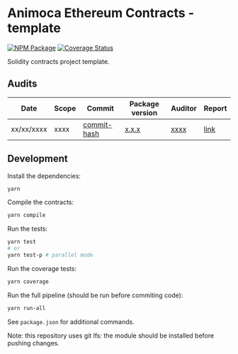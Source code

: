 # Animoca Ethereum Contracts - template

[![NPM Package](https://img.shields.io/npm/v/@animoca/template-ethereum-contracts.svg)](https://www.npmjs.org/package/@animoca/template-ethereum-contracts)
[![Coverage Status](https://codecov.io/gh/animoca/template-ethereum-contracts/graph/badge.svg)](https://codecov.io/gh/animoca/template-ethereum-contracts)

Solidity contracts project template.

## Audits

| Date       | Scope        | Commit                                                                                                                                  | Package version                                                            | Auditor                             | Report                                                                                    |
| ---------- | ------------ | --------------------------------------------------------------------------------------------------------------------------------------- | -------------------------------------------------------------------------- | ----------------------------------- | ----------------------------------------------------------------------------------------- |
| xx/xx/xxxx | xxxx | [commit-hash](https://github.com/animoca/template-ethereum-contracts/tree/commit-hash) | [x.x.x](https://www.npmjs.com/package/@animoca/ethereum-contracts/v/0.2.0) | [xxxx](https://) | [link](/audit/xxxx) |

## Development

Install the dependencies:

```bash
yarn
```

Compile the contracts:

```bash
yarn compile
```

Run the tests:

```bash
yarn test
# or
yarn test-p # parallel mode
```

Run the coverage tests:

```bash
yarn coverage
```

Run the full pipeline (should be run before commiting code):

```bash
yarn run-all
```

See `package.json` for additional commands.

Note: this repository uses git lfs: the module should be installed before pushing changes.
